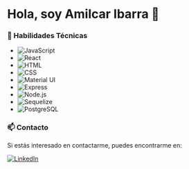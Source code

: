 # Hola, soy Amilcar Ibarra 👋

<!--
**Andres0210/Andres0210** is a ✨ _special_ ✨ repository because its `README.md` (this file) appears on your GitHub profile.

Here are some ideas to get you started:

- 🔭 I’m currently working on ...
- 🌱 I’m currently learning ...
- 👯 I’m looking to collaborate on ...
- 🤔 I’m looking for help with ...
- 💬 Ask me about ...
- 📫 How to reach me: ...
- 😄 Pronouns: ...
- ⚡ Fun fact: ...
-->
### 🌟 Habilidades Técnicas

- ![JavaScript](https://img.shields.io/badge/-JavaScript-000000?style=flat&logo=javascript)
- ![React](https://img.shields.io/badge/-React-000000?style=flat&logo=react)
- ![HTML](https://img.shields.io/badge/-HTML-000000?style=flat&logo=html5)
- ![CSS](https://img.shields.io/badge/-CSS-000000?style=flat&logo=css3)
- ![Material UI](https://img.shields.io/badge/-Material_UI-000000?style=flat&logo=material-ui)
- ![Express](https://img.shields.io/badge/-Express-000000?style=flat&logo=express)
- ![Node.js](https://img.shields.io/badge/-Node.js-000000?style=flat&logo=node.js)
- ![Sequelize](https://img.shields.io/badge/-Sequelize-000000?style=flat&logo=sequelize)
- ![PostgreSQL](https://img.shields.io/badge/-PostgreSQL-000000?style=flat&logo=postgresql)


### 📫 Contacto

Si estás interesado en contactarme, puedes encontrarme en:

[![LinkedIn](https://img.shields.io/badge/LinkedIn-0077B5?style=for-the-badge&logo=linkedin&logoColor=white)](https://www.linkedin.com/in/amilkar-andres-ibarra-cuadrado-221b98115/) 

